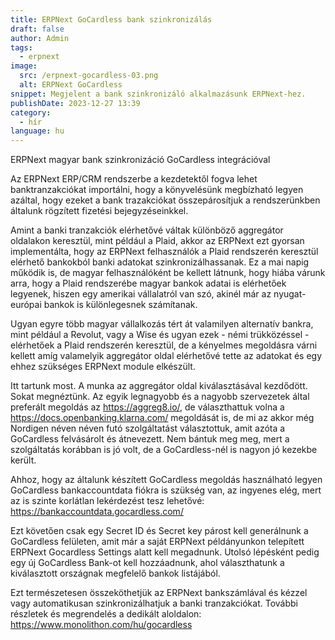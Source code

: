 ```yaml
---
title: ERPNext GoCardless bank szinkronizálás
draft: false
author: Admin
tags:
  - erpnext
image:
  src: /erpnext-gocardless-03.png
  alt: ERPNext GoCardless
snippet: Megjelent a bank szinkronizáló alkalmazásunk ERPNext-hez.
publishDate: 2023-12-27 13:39
category:
  - hír
language: hu
---
```


ERPNext magyar bank szinkronizáció GoCardless integrációval

Az ERPNext ERP/CRM rendszerbe a kezdetektől fogva lehet banktranzakciókat importálni, hogy a könyvelésünk megbízható legyen azáltal, hogy ezeket a bank trazakciókat összepárosítjuk a rendszerünkben általunk rögzített fizetési bejegyzéseinkkel.

Amint a banki tranzakciók elérhetővé váltak különböző aggregátor oldalakon keresztül, mint például a Plaid, akkor az ERPNext ezt gyorsan implementálta, hogy az ERPNext felhasználók a Plaid rendszerén keresztül elérhető bankokból banki adatokat szinkronizálhassanak. Ez a mai napig működik is, de magyar felhasználóként be kellett látnunk, hogy hiába várunk arra, hogy a Plaid rendszerébe magyar bankok adatai is elérhetőek legyenek, hiszen egy amerikai vállalatról van szó, akinél már az nyugat-európai bankok is különlegesnek számítanak.

Ugyan egyre több magyar vállalkozás tért át valamilyen alternatív bankra, mint például a Revolut, vagy a Wise és ugyan ezek - némi trükközéssel - elérhetőek a Plaid rendszerén keresztül, de a kényelmes megoldásra várni kellett amíg valamelyik aggregátor oldal elérhetővé tette az adatokat és egy ehhez szükséges ERPNext module elkészült.

Itt tartunk most. A munka az aggregátor oldal kiválasztásával kezdődött. Sokat megnéztünk. Az egyik legnagyobb és a nagyobb szervezetek által preferált megoldás az <a href="https://aggreg8.io/">https://aggreg8.io/</a>, de választhattuk volna a <a href="https://docs.openbanking.klarna.com/">https://docs.openbanking.klarna.com/</a> megoldását is, de mi az akkor még Nordigen néven néven futó szolgáltatást választottuk, amit azóta a GoCardless felvásárolt és átnevezett. Nem bántuk meg meg, mert a szolgáltatás korábban is jó volt, de a GoCardless-nél is nagyon jó kezekbe került.

Ahhoz, hogy az általunk készített GoCardless megoldás használható legyen GoCardless bankaccountdata fiókra is szükség van, az ingyenes elég, mert az is szinte korlátlan lekérdezést tesz lehetővé: <a href="https://bankaccountdata.gocardless.com/">https://bankaccountdata.gocardless.com/</a>

Ezt követően csak egy Secret ID és Secret key párost kell generálnunk a GoCardless felületen, amit már a saját ERPNext példányunkon telepített ERPNext Gocardless Settings alatt kell megadnunk. Utolsó lépésként pedig egy új GoCardless Bank-ot kell hozzáadnunk, ahol választhatunk a kiválasztott országnak megfelelő bankok listájából.

Ezt természetesen összeköthetjük az ERPNext bankszámlával és kézzel vagy automatikusan szinkronizálhatjuk a banki tranzakciókat.
További részletek és megrendelés a dedikált aloldalon: <a href="https://www.monolithon.com/hu/gocardless">https://www.monolithon.com/hu/gocardless</a>
